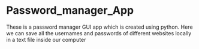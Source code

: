 # Password_manager_App
These is a password manager GUI app which is created using python. Here we can save all the usernames and passwords of different websites locally in a text file inside our computer
